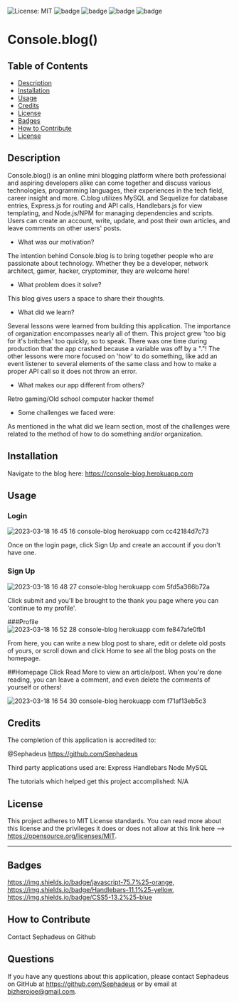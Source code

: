 ![License: MIT](https://img.shields.io/badge/License-MIT-yellow.svg) ![badge](https://img.shields.io/badge/javascript-75.7%25-orange) ![badge](https://img.shields.io/badge/Handlebars-11.1%25-yellow) ![badge](https://img.shields.io/badge/CSS5-13.2%25-blue) ![badge](https://img.shields.io/github/commit-activity/m/Sephadeus/console.blog-?style=plastic)

  # Console.blog()

  ## Table of Contents
  - [Description](#description)
  - [Installation](#installation)
  - [Usage](#usage)
  - [Credits](#credits)
  - [License](#license)
  - [Badges](#badges)
  - [How to Contribute](#how-to-contribute)
  - [License](#license)
  
 ## Description
  
Console.blog() is an online mini blogging platform where both professional and aspiring developers alike can come together and discuss various technologies, programming languages, their experiences in the tech field, career insight and more. C.blog utilizes MySQL and Sequelize for database entries, Express.js for routing and API calls, Handlebars.js for view templating, and Node.js/NPM for managing dependencies and scripts.  Users can create an account, write, update, and post their own articles, and leave comments on other users' posts. 
  
- What was our motivation?
  
The intention behind Console.blog is to bring together people who are passionate about technology. Whether they be a developer, network architect, gamer, hacker, cryptominer, they are welcome here!
  
- What problem does it solve?
  
This blog gives users a space to share their thoughts.
  
- What did we learn?
  
Several lessons were learned from building this application. The importance of organization encompasses nearly all of them. This project grew 'too big for it's britches' too quickly, so to speak. There was one time during production that the app crashed because a variable was off by a "."! The other lessons were more focused on 'how' to do something, like add an event listener to several elements of the same class and how to make a proper API call so it does not throw an error.
  
- What makes our app different from others?
  
Retro gaming/Old school computer hacker theme!
  
- Some challenges we faced were:
  
As mentioned in the what did we learn section, most of the challenges were related to the method of how to do something and/or organization.
  
## Installation
  
Navigate to the blog here: https://console-blog.herokuapp.com

  
## Usage

### Login
![2023-03-18 16 45 16 console-blog herokuapp com cc42184d7c73](https://user-images.githubusercontent.com/90430093/226138590-6435fe8c-06cc-4e3c-bb89-ca4b55415d50.jpg)

 Once on the login page, click Sign Up and create an account if you don't have one. 

### Sign Up
![2023-03-18 16 48 27 console-blog herokuapp com 5fd5a366b72a](https://user-images.githubusercontent.com/90430093/226138710-fa1273a9-df76-479f-a3ce-275d4be07d51.jpg)

Click submit and you'll be brought to the thank you page where you can 'continue to my profile'. 

###Profile
![2023-03-18 16 52 28 console-blog herokuapp com fe847afe0fb1](https://user-images.githubusercontent.com/90430093/226139135-e2b7b5f1-5478-48b1-be35-041ae18850b6.jpg)


From here, you can write a new blog post to share, edit or delete old posts of yours, or scroll down and click Home to see all the blog posts on the homepage. 

##Homepage
Click Read More to view an article/post. When you're done reading, you can leave a comment, and even delete the comments of yourself or others!  

![2023-03-18 16 54 30 console-blog herokuapp com f71af13eb5c3](https://user-images.githubusercontent.com/90430093/226139205-b827a86c-981c-4651-bf9b-e60e5d6556b3.jpg)

  
## Credits
  
The completion of this application is accredited to: 
  
@Sephadeus https://github.com/Sephadeus
  
Third party applications used are: Express Handlebars Node MySQL
  
The tutorials which helped get this project accomplished: N/A 
  


## License
  
This project adheres to MIT License standards. You can read more about this license and the privileges it does or does not allow at this link here --> https://opensource.org/licenses/MIT.  
  
---
  
## Badges
  
https://img.shields.io/badge/javascript-75.7%25-orange, https://img.shields.io/badge/Handlebars-11.1%25-yellow, https://img.shields.io/badge/CSS5-13.2%25-blue
  
## How to Contribute
  
Contact Sephadeus on Github
  
## Questions
  
If you have any questions about this application, please contact Sephadeus on GitHub at https://github.com/Sephadeus or by email at bizherojoe@gmail.com.
  
